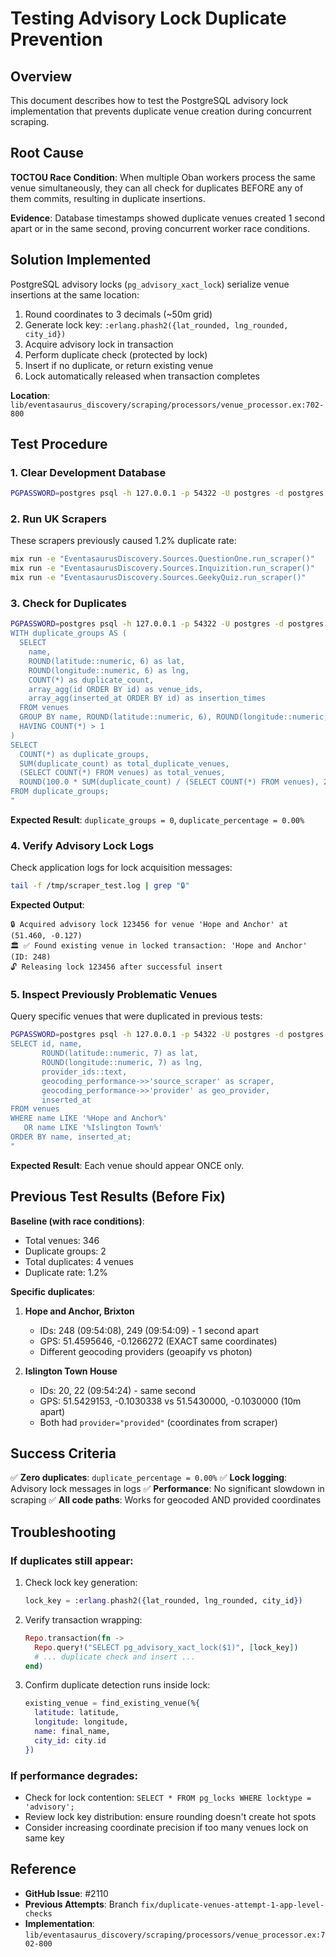 # Testing Advisory Lock Duplicate Prevention

## Overview

This document describes how to test the PostgreSQL advisory lock implementation that prevents duplicate venue creation during concurrent scraping.

## Root Cause

**TOCTOU Race Condition**: When multiple Oban workers process the same venue simultaneously, they can all check for duplicates BEFORE any of them commits, resulting in duplicate insertions.

**Evidence**: Database timestamps showed duplicate venues created 1 second apart or in the same second, proving concurrent worker race conditions.

## Solution Implemented

PostgreSQL advisory locks (`pg_advisory_xact_lock`) serialize venue insertions at the same location:

1. Round coordinates to 3 decimals (~50m grid)
2. Generate lock key: `:erlang.phash2({lat_rounded, lng_rounded, city_id})`
3. Acquire advisory lock in transaction
4. Perform duplicate check (protected by lock)
5. Insert if no duplicate, or return existing venue
6. Lock automatically released when transaction completes

**Location**: `lib/eventasaurus_discovery/scraping/processors/venue_processor.ex:702-800`

## Test Procedure

### 1. Clear Development Database

```bash
PGPASSWORD=postgres psql -h 127.0.0.1 -p 54322 -U postgres -d postgres -c "DELETE FROM venues;"
```

### 2. Run UK Scrapers

These scrapers previously caused 1.2% duplicate rate:

```bash
mix run -e "EventasaurusDiscovery.Sources.QuestionOne.run_scraper()"
mix run -e "EventasaurusDiscovery.Sources.Inquizition.run_scraper()"
mix run -e "EventasaurusDiscovery.Sources.GeekyQuiz.run_scraper()"
```

### 3. Check for Duplicates

```bash
PGPASSWORD=postgres psql -h 127.0.0.1 -p 54322 -U postgres -d postgres -c "
WITH duplicate_groups AS (
  SELECT
    name,
    ROUND(latitude::numeric, 6) as lat,
    ROUND(longitude::numeric, 6) as lng,
    COUNT(*) as duplicate_count,
    array_agg(id ORDER BY id) as venue_ids,
    array_agg(inserted_at ORDER BY id) as insertion_times
  FROM venues
  GROUP BY name, ROUND(latitude::numeric, 6), ROUND(longitude::numeric, 6)
  HAVING COUNT(*) > 1
)
SELECT
  COUNT(*) as duplicate_groups,
  SUM(duplicate_count) as total_duplicate_venues,
  (SELECT COUNT(*) FROM venues) as total_venues,
  ROUND(100.0 * SUM(duplicate_count) / (SELECT COUNT(*) FROM venues), 2) as duplicate_percentage
FROM duplicate_groups;
"
```

**Expected Result**: `duplicate_groups = 0`, `duplicate_percentage = 0.00%`

### 4. Verify Advisory Lock Logs

Check application logs for lock acquisition messages:

```bash
tail -f /tmp/scraper_test.log | grep "🔒"
```

**Expected Output**:
```
🔒 Acquired advisory lock 123456 for venue 'Hope and Anchor' at (51.460, -0.127)
🏛️ ✅ Found existing venue in locked transaction: 'Hope and Anchor' (ID: 248)
🔓 Releasing lock 123456 after successful insert
```

### 5. Inspect Previously Problematic Venues

Query specific venues that were duplicated in previous tests:

```bash
PGPASSWORD=postgres psql -h 127.0.0.1 -p 54322 -U postgres -d postgres -c "
SELECT id, name,
       ROUND(latitude::numeric, 7) as lat,
       ROUND(longitude::numeric, 7) as lng,
       provider_ids::text,
       geocoding_performance->>'source_scraper' as scraper,
       geocoding_performance->>'provider' as geo_provider,
       inserted_at
FROM venues
WHERE name LIKE '%Hope and Anchor%'
   OR name LIKE '%Islington Town%'
ORDER BY name, inserted_at;
"
```

**Expected Result**: Each venue should appear ONCE only.

## Previous Test Results (Before Fix)

**Baseline (with race conditions)**:
- Total venues: 346
- Duplicate groups: 2
- Total duplicates: 4 venues
- Duplicate rate: 1.2%

**Specific duplicates**:
1. **Hope and Anchor, Brixton**
   - IDs: 248 (09:54:08), 249 (09:54:09) - 1 second apart
   - GPS: 51.4595646, -0.1266272 (EXACT same coordinates)
   - Different geocoding providers (geoapify vs photon)

2. **Islington Town House**
   - IDs: 20, 22 (09:54:24) - same second
   - GPS: 51.5429153, -0.1030338 vs 51.5430000, -0.1030000 (10m apart)
   - Both had `provider="provided"` (coordinates from scraper)

## Success Criteria

✅ **Zero duplicates**: `duplicate_percentage = 0.00%`
✅ **Lock logging**: Advisory lock messages in logs
✅ **Performance**: No significant slowdown in scraping
✅ **All code paths**: Works for geocoded AND provided coordinates

## Troubleshooting

### If duplicates still appear:

1. Check lock key generation:
   ```elixir
   lock_key = :erlang.phash2({lat_rounded, lng_rounded, city_id})
   ```

2. Verify transaction wrapping:
   ```elixir
   Repo.transaction(fn ->
     Repo.query!("SELECT pg_advisory_xact_lock($1)", [lock_key])
     # ... duplicate check and insert ...
   end)
   ```

3. Confirm duplicate detection runs inside lock:
   ```elixir
   existing_venue = find_existing_venue(%{
     latitude: latitude,
     longitude: longitude,
     name: final_name,
     city_id: city.id
   })
   ```

### If performance degrades:

- Check for lock contention: `SELECT * FROM pg_locks WHERE locktype = 'advisory';`
- Review lock key distribution: ensure rounding doesn't create hot spots
- Consider increasing coordinate precision if too many venues lock on same key

## Reference

- **GitHub Issue**: #2110
- **Previous Attempts**: Branch `fix/duplicate-venues-attempt-1-app-level-checks`
- **Implementation**: `lib/eventasaurus_discovery/scraping/processors/venue_processor.ex:702-800`
